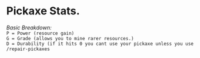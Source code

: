 # Pickaxe Stats.
*Basic Breakdown:* <br>
`P = Power (resource gain)` <br>
`G = Grade (allows you to mine rarer resources.)` <br>
`D = Durability (if it hits 0 you cant use your pickaxe unless you use /repair-pickaxes`


